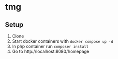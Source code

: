 # tmg

Setup
----

1. Clone
2. Start docker containers with `docker compose up -d`
3. In php container run `composer install`
4. Go to http://localhost:8080/homepage
